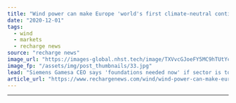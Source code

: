 ```yaml
---
title: "Wind power can make Europe 'world's first climate-neutral continent' -  WindEurope's Nauen"
date: "2020-12-01"
tags: 
  - wind
  - markets
  - recharge news
source: "recharge news"
image_url: "https://images-global.nhst.tech/image/TXVvcGJoeFY5MC9hTUtYcGdJSnVLbmc3RXFQVll3Q0ZaSzJkTG5CWk1Ycz0=/nhst/binary/a66df250d89b78a526f6c937e35f4d99"
image_fp: "/assets/img/post_thumbnails/33.jpg"
lead: "Siemens Gamesa CEO says 'foundations needed now' if sector is to help meet EU 2050 goal"
article_url: "https://www.rechargenews.com/wind/wind-power-can-make-europe-worlds-first-climate-neutral-continent-windeuropes-nauen/2-1-922426"
---
```


---

